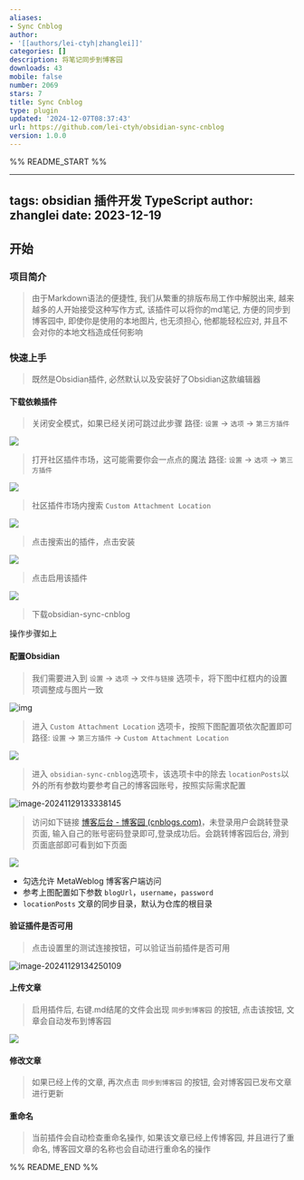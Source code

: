 ```yaml
---
aliases:
- Sync Cnblog
author:
- '[[authors/lei-ctyh|zhanglei]]'
categories: []
description: 将笔记同步到博客园
downloads: 43
mobile: false
number: 2069
stars: 7
title: Sync Cnblog
type: plugin
updated: '2024-12-07T08:37:43'
url: https://github.com/lei-ctyh/obsidian-sync-cnblog
version: 1.0.0
---
```


%% README_START %%

---
tags: obsidian 插件开发 TypeScript
author: zhanglei
date: 2023-12-19
---

## 开始
### 项目简介
> 由于Markdown语法的便捷性, 我们从繁重的排版布局工作中解脱出来, 越来越多的人开始接受这种写作方式, 该插件可以将你的md笔记, 方便的同步到博客园中, 即使你是使用的本地图片, 也无须担心, 他都能轻松应对, 并且不会对你的本地文档造成任何影响

### 快速上手
> 既然是Obsidian插件, 必然默认以及安装好了Obsidian这款编辑器

#### 下载依赖插件
>关闭安全模式，如果已经关闭可跳过此步骤
>路径:  `设置` -> `选项` -> `第三方插件` 

![](https://raw.githubusercontent.com/lei-ctyh/obsidian-sync-cnblog/HEAD/docs/README.assets/image-20241129133029434.png)


> 打开社区插件市场，这可能需要你会一点点的魔法
> 路径:  `设置` -> `选项` -> `第三方插件` 

![](https://raw.githubusercontent.com/lei-ctyh/obsidian-sync-cnblog/HEAD/docs/README.assets/2395785-20240106094129505-2051838675.png)

> 社区插件市场内搜索 `Custom Attachment Location`

![](https://raw.githubusercontent.com/lei-ctyh/obsidian-sync-cnblog/HEAD/docs/README.assets/2395785-20240106094129424-1509849443.png)


> 点击搜索出的插件，点击安装

![](https://raw.githubusercontent.com/lei-ctyh/obsidian-sync-cnblog/HEAD/docs/README.assets/2395785-20240106094129511-1570061381.png)


> 点击启用该插件

![](https://raw.githubusercontent.com/lei-ctyh/obsidian-sync-cnblog/HEAD/docs/README.assets/2395785-20240106094129556-1782909472.png)



> 下载obsidian-sync-cnblog

操作步骤如上

#### 配置Obsidian

> 我们需要进入到 `设置` -> `选项` -> `文件与链接` 选项卡，将下图中红框内的设置项调整成与图片一致


![img](https://raw.githubusercontent.com/lei-ctyh/obsidian-sync-cnblog/HEAD/docs/README.assets/2395785-20240106094129598-143622687.png)


> 进入 `Custom Attachment Location` 选项卡，按照下图配置项依次配置即可
> 路径: `设置` -> `第三方插件` -> `Custom Attachment Location`

![](https://raw.githubusercontent.com/lei-ctyh/obsidian-sync-cnblog/HEAD/docs/README.assets/2395785-20240106094129575-618944768.png)

> 进入 `obsidian-sync-cnblog`选项卡，该选项卡中的除去 `locationPosts`以外的所有参数均要参考自己的博客园账号，按照实际需求配置

![image-20241129133338145](https://raw.githubusercontent.com/lei-ctyh/obsidian-sync-cnblog/HEAD/docs/README.assets/image-20241129133338145.png)

> 访问如下链接 [博客后台 - 博客园 (cnblogs.com)](https://i.cnblogs.com/settings)，未登录用户会跳转登录页面,
> 输入自己的账号密码登录即可,登录成功后。会跳转博客园后台, 滑到页面底部即可看到如下页面

![](https://raw.githubusercontent.com/lei-ctyh/obsidian-sync-cnblog/HEAD/docs/README.assets/2395785-20240106094129545-831763769.png)

- 勾选允许 MetaWeblog 博客客户端访问
- 参考上图配置如下参数  `blogUrl`，`username`，`password`
- `locationPosts` 文章的同步目录，默认为仓库的根目录



#### 验证插件是否可用

> 点击设置里的测试连接按钮，可以验证当前插件是否可用

![image-20241129134250109](https://raw.githubusercontent.com/lei-ctyh/obsidian-sync-cnblog/HEAD/docs/README.assets/image-20241129134250109.png)

#### 上传文章
> 启用插件后, 右键.md结尾的文件会出现 `同步到博客园` 的按钮, 点击该按钮, 文章会自动发布到博客园

![](https://raw.githubusercontent.com/lei-ctyh/obsidian-sync-cnblog/HEAD/docs/README.assets/2395785-20240106094129598-1480273079.png)

#### 修改文章
> 如果已经上传的文章, 再次点击 `同步到博客园` 的按钮, 会对博客园已发布文章进行更新

#### 重命名
> 当前插件会自动检查重命名操作, 如果该文章已经上传博客园, 并且进行了重命名, 博客园文章的名称也会自动进行重命名的操作


%% README_END %%